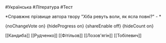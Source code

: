 #Українська #Література #Тест

*Справжнє прізвище автора твору "Хіба ревуть воли, як ясла повні?" - *

{noChangeVote on}
{hideProgress on}
{shareEnable off}
{hideCount on}

[[Кандиба]]
[[Рудченко]]
[[Фітільов]]
[[Лозов'ягін]]
[[Тобілевич]]
